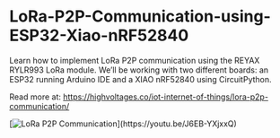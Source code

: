 # LoRa-P2P-Communication-using-ESP32-Xiao-nRF52840
Learn how to implement LoRa P2P communication using the REYAX RYLR993 LoRa module. We’ll be working with two different boards: an ESP32 running Arduino IDE and a XIAO nRF52840 using CircuitPython.

Read more at: https://highvoltages.co/iot-internet-of-things/lora-p2p-communication/

[![LoRa P2P Communication]([[http://img.youtube.com/vi/YOUTUBE_VIDEO_ID_HERE/0.jpg](https://github.com/HighVoltages/LoRa-P2P-Communication-using-ESP32-Xiao-nRF52840/blob/main/Lorawan%20P2P%20connection.jpg)](https://i0.wp.com/highvoltages.co/wp-content/uploads/2024/08/Lorawan-P2P-connection.jpg?resize=1024%2C576&ssl=1))](https://youtu.be/J6EB-YXjxxQ)




